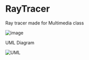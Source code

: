 # RayTracer
Ray tracer made for Multimedia class

![image](https://user-images.githubusercontent.com/63068119/139917163-7cf40563-11be-4007-86da-dd31a30ae927.png)

UML Diagram 

![UML](https://user-images.githubusercontent.com/63068119/140171820-d2fc6c8a-12ab-4bf7-a202-75f61fd80789.PNG)
